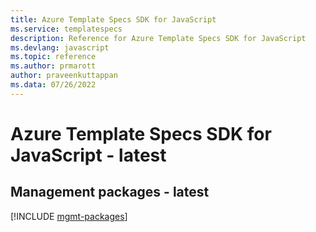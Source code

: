 ```yaml
---
title: Azure Template Specs SDK for JavaScript
ms.service: templatespecs
description: Reference for Azure Template Specs SDK for JavaScript
ms.devlang: javascript
ms.topic: reference
ms.author: prmarott
author: praveenkuttappan
ms.data: 07/26/2022
---
```

# Azure Template Specs SDK for JavaScript - latest

## Management packages - latest
[!INCLUDE [mgmt-packages](template-specs-mgmt-index.md)]